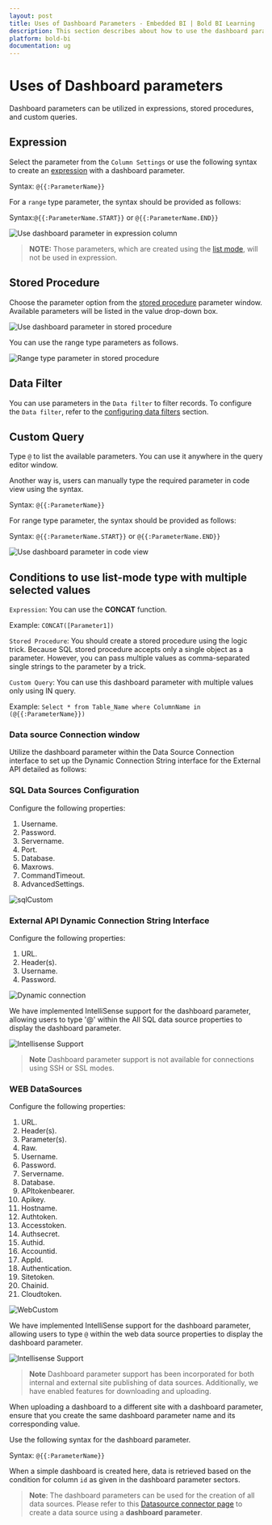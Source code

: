 ```yaml
---
layout: post
title: Uses of Dashboard Parameters - Embedded BI | Bold BI Learning
description: This section describes about how to use the dashboard parameters in dashboards using Bold BI Embedded. 
platform: bold-bi
documentation: ug
---
```


# Uses of Dashboard parameters

Dashboard parameters can be utilized in expressions, stored procedures, and custom queries.

## Expression

Select the parameter from the `Column Settings` or use the following syntax to create an [expression](/working-with-data-sources/data-modeling/configuring-expression-columns/) with a dashboard parameter.

 Syntax: `@{{:ParameterName}}`

 For a `range` type parameter, the syntax should be provided as follows:

 Syntax:`@{{:ParameterName.START}}` or `@{{:ParameterName.END}}`

![Use dashboard parameter in expression column](/static/assets/working-with-datasource/dashboard-parameter/images/dashboard-parameter-in-expression.png)

> **NOTE:** Those parameters, which are created using the [list mode](/working-with-data-sources/dashboard-parameter/configuring-dashboard-parameters/#list-mode), will not be used in expression.

## Stored Procedure

Choose the parameter option from the [stored procedure](/working-with-data-sources/connecting-to-stored-procedures/) parameter window. Available parameters will be listed in the value drop-down box.

![Use dashboard parameter in stored procedure](/static/assets/working-with-datasource/dashboard-parameter/images/dashboard-parameter-in-SP.png)

You can use the range type parameters as follows.

![Range type parameter in stored procedure](/static/assets/working-with-datasource/dashboard-parameter/images/dashboard-parameter-SP-range.png)

## Data Filter

You can use parameters in the `Data filter` to filter records. To configure the `Data filter`, refer to the [configuring data filters](/working-with-data-sources/data-modeling/configuring-data-filters/#parameters) section.

## Custom Query

Type `@` to list the available parameters. You can use it anywhere in the query editor window.

Another way is, users can manually type the required parameter in code view using the syntax.

Syntax: `@{{:ParameterName}}`

 For range type parameter, the syntax should be provided as follows:

Syntax: `@{{:ParameterName.START}}` or `@{{:ParameterName.END}}`

![Use dashboard parameter in code view](/static/assets/working-with-datasource/dashboard-parameter/images/dashboard-parameter-code-view.png)

## Conditions to use list-mode type with multiple selected values

`Expression`: You can use the **CONCAT** function.

Example: `CONCAT([Parameter1])`

`Stored Procedure`:  You should create a stored procedure using the logic trick. Because SQL stored procedure accepts only a single object as a parameter. However, you can pass multiple values as comma-separated single strings to the parameter by a trick.

`Custom Query`: You can use this dashboard parameter with multiple values only using IN query.

Example: `Select * from Table_Name where ColumnName in (@{{:ParameterName}})`

### Data source Connection window

Utilize the dashboard parameter within the Data Source Connection interface to set up the Dynamic Connection String interface for the External API detailed as follows:

### SQL Data Sources Configuration
Configure the following properties:

1. Username.
2. Password.
3. Servername.
4. Port.
5. Database.
6. Maxrows.
7. CommandTimeout.
8. AdvancedSettings.

![sqlCustom](/static/assets/working-with-datasource/dashboard-parameter/images/msSql-dashboard-parameter.png#max-width=52%)

### External API Dynamic Connection String Interface
Configure the following properties:

1. URL.
2. Header(s).
3. Username.
4. Password.

![Dynamic connection](/static/assets/working-with-datasource/dashboard-parameter/images/dynamicconnection.png)

We have implemented IntelliSense support for the dashboard parameter, allowing users to type '@' within the All SQL data source properties to display the dashboard parameter.

![Intellisense Support](/static/assets/working-with-datasource/dashboard-parameter/images/intellisense.png)

>**Note** Dashboard parameter support is not available for connections using SSH or SSL modes.

### WEB DataSources
Configure the following properties:

1. URL.
2. Header(s).
3. Parameter(s).
4. Raw.
5. Username.
6. Password.
7. Servername.
8. Database.
9. APItokenbearer.
10. Apikey.
11. Hostname.
12. Authtoken.
13. Accesstoken.
14. Authsecret.
15. Authid.
16. Accountid.
17. AppId.
18. Authentication.
19. Sitetoken.
20. Chainid.
21. Cloudtoken.

![WebCustom](/static/assets/working-with-datasource/dashboard-parameter/images/webds-dashboard-parameter.png#max-width=52%)

We have implemented IntelliSense support for the dashboard parameter, allowing users to type `@` within the web data source properties to display the dashboard parameter.

![Intellisense Support](/static/assets/working-with-datasource/dashboard-parameter/images/webintellisense.png)

>**Note** Dashboard parameter support has been incorporated for both internal and external site publishing of data sources. Additionally, we have enabled features for downloading and uploading.

When uploading a dashboard to a different site with a dashboard parameter, ensure that you create the same dashboard parameter name and its corresponding value.

Use the following syntax for the dashboard parameter.

Syntax: `@{{:ParameterName}}`

When a simple dashboard is created here, data is retrieved based on the condition for column `id` as given in the dashboard parameter sectors.

>**Note**: The dashboard parameters can be used for the creation of all data sources. Please refer to this [Datasource connector page](/working-with-data-sources/data-connectors/) to create a data source using a **dashboard parameter**.
